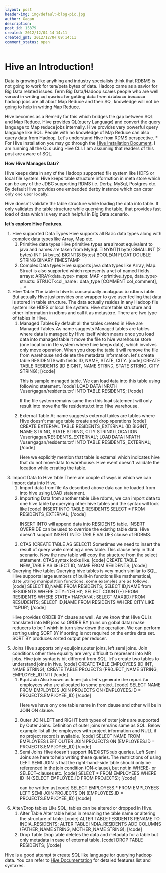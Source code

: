 ```yaml
---
layout: post
header-img: img/default-blog-pic.jpg
author: Gagan
description: 
post_id: 15379
created: 2012/12/04 14:14:11
created_gmt: 2012/12/04 09:14:11
comment_status: open
---
```


# Hive an Introduction!

<p>Data is growing like anything and industry specialists think that RDBMS is not going to work for tera/peta bytes of data. Hadoop came as a savior for Big Data related issues. Term Big Data/Hadoop scares people who are well versed in writing sql queries for getting data from database because hadoop jobs are all about Map Reduce and their SQL knowledge will not be going to help in writing Map Reduce.</p>
<p>Hive becomes as a Remedy for this which bridges the gap between SQL and Map Reduce. Hive provides QL(query Language) and convert the query language to Map reduce jobs internally. Hive provides very powerful query language like SQL. People with no knowledge of Map Reduce can also query data from Hadoop. Let's understand Hive from RDMS perspective.
<!--more-->
* For Hive Installation you may go through the <a href="https://cwiki.apache.org/confluence/display/Hive/Home">Hive Installation Document</a>. I am running all the QLs using Hive CLI. I am assuming that readers of this post are aware of SQL.</p>
<p><strong> How Hive Manages Data?</strong></p>
<p>Hive keeps data in any of the Hadoop supported file system like HDFS or local file system. Hive keeps table structure information in meta store which can be any of the JDBC supporting RDMS i.e. Derby, MySql, Postgres etc. By default Hive provides one embedded derby instance which can cater only one user locally.</p>
<p>Hive doesn't validate the table structure while loading the data into table. It only validates the table structure while querying the table, that provides fast load of data which is very much helpful in Big Data scenario.</p>
<p><strong>let's explore Hive Features.</strong>
<ol>
    <li>Hive supported Data Types
Hive supports all Basic data types along with complex data types like Array, Map etc.
<ol>
    <li>Primitive data types
Hive primitive types are almost equivalent to java and names are taken from MySql.
TINYINT(1 byte)
SMALLINT (2 bytes)
INT (4 bytes)
BIGINT(8 Bytes)
BOOLEAN
FLOAT
DOUBLE
STRING
BINARY
TIMESTAMP</li>
    <li>Complex Data types
Hive supports java data types like Array, Map. Struct is also supported which represents a set of named fields.
arrays: ARRAY&lt;data_type&gt;
maps: MAP &lt;primitive_type, data_type&gt;
structs: STRUCT&lt;col_name : data_type [COMMENT col_comment], ...&gt;</li>
</ol>
</li>
    <li>Hive Table
The table in hive is conceptually analogous to rdbms table. But actually Hive just provides one wrapper to give user feeling that data is stored in table structure. The data actually resides in any Hadoop file system like HDFS or local file system. Hive store table structure and other information in rdbms and call it as metastore.
There are two type of tables in Hive.
<ol>
    <li>Managed Tables
By default all the tables created in Hive are Managed Tables. As name suggests Managed tables are tables where data is managed by Hive itself which means once you load data into managed table it move the file to hive warehouse store (one location in file system where hive keeps data), which involves only move operation. When you drop the table it will remove the file from warehouse and delete the metadata information.
let's create table RESIDENTS with fields ID, NAME, STATE, CITY.
[code]
CREATE TABLE RESIDENTS (ID BIGINT, NAME STRING, STATE STRING, CITY STRING);
[/code]</p>
<p>This is sample managed table. We can load data into this table using following statement.
[code]
LOAD DATA INPATH '/user/gagan/residents.txt' INTO TABLE RESIDENTS;
[/code]</p>
<p>If the file system remains same then this load statement will only result into move the file residents.txt into Hive warehouse.</li>
    <li>External Table
As name suggests external tables are tables where Hive doesn't manage table create and drop operations
[code]
CREATE EXTERNAL TABLE RESIDENTS_EXTERNAL (ID BIGINT, NAME STRING, STATE STRING, CITY STRING)
LOCATION '/user/gagan/RESIDENTS_EXTERNAL';
LOAD DATA INPATH '/user/gagan/residents.txt' INTO TABLE RESIDENTS_EXTERNAL;
[/code]</p>
<p>Here we explicitly mention that table is external which indicates hive that do not move data to warehouse. Hive event doesn't validate the location while creating the table.</li>
</ol>
</li>
    <li>Import Data to Hive table
There are couple of ways in which we can import data into Hive.
<ol>
    <li>Import data from file
As described above data can be loaded from into hive using LOAD statement.</li>
    <li>Importing Data from another table
Like rdbms, we can import data to one hive table by querying other hive tables and the syntax will look like
[code]
INSERT INTO TABLE RESIDENTS
SELECT *
FROM RESIDENTS_EXTERNAL;
[/code]</p>
<p>INSERT INTO will append data into RESIDENTS table. INSERT OVERRIDE can be used to override the existing table data. Hive doesn't support INSERT INTO TABLE VALUES clause of RDBMS.</li>
    <li>CTAS (CREATE TABLE AS SELECT)
Sometimes we need to insert the result of query while creating a new table. This clause help in that scenario. Now the new table will copy the structure from the select statement. CTAS syntax looks like.
[code]
CREATE TABLE NEW_TABLE
AS
SELECT ID, NAME
FROM RESIDENTS;
[/code]</li>
</ol>
</li>
    <li>Querying Hive tables
Querying hive tables is very much similar to SQL. Hive supports large numbers of built-in functions like mathematical, date ,string manipulation functions. some examples are as follows.
[code]
SELECT ID,NAME FROM RESIDENTS;
SELECT ID,NAME from RESIDENTS WHERE CITY='DELHI';
SELECT COUNT(*) FROM RESIDENTS WHERE STATE='HARYANA';
SELECT MAX(ID) FROM RESUDENTS;
SELECT ID,NAME FROM RESIDENTS WHERE CITY LIKE '%PUR';
[/code]</p>
<p>Hive provides ORDER BY clause as well. As we know that Hive QL is translated into MR jobs so ORDER BY (runs on global data) make reducers to be 1 which in turn slow down the operation. We can perform sorting using SORT BY if sorting is not required on the entire data set. SORT BY produces sorted output per reducer.</li>
    <li>Joins
Hive supports only equijoins,outer joins, left semi joins. Join conditions other then equality are very difficult to represent into MR jobs. Hive join syntax is bit different from SQL.
let's create two tables to understand joins in hive.
[code]
CREATE TABLE EMPLOYEES (ID INT, NAME STRING);
CREATE TABLE PROJECTS (PROJECT_NAME STRING, EMPLOYEE_ID INT)
[/code]
<ol>
    <li>Equi Join
Also known as Inner join. let's generate the report for employees who are allocated to some project.
[code]
SELECT NAME
FROM EMPLOYEES
JOIN PROJECTS ON (EMPLOYEES.ID = PROJECTS.EMPLOYEE_ID)
[/code]</p>
<p>Here we have only one table name in from clause and other will be in JOIN ON clause.</li>
    <li>Outer JOIN
LEFT and RIGHT both types of outer joins are supported by Outer Joins. Definition of outer joins remains same as SQL. Below example list all the employees with project information and NULL if no project record is available.
[code]
SELECT NAME
FROM EMPLOYEES
LEFT OUTER JOIN PROJECTS ON (EMPLOYEES.ID = PROJECTS.EMPLOYEE_ID)
[/code]</li>
    <li>Semi Joins
Hive doesn't support IN/EXISTS sub queries. Left Semi Joins are here to help writing these queries. The restrictions of using LEFT SEMI JOIN is that the right-hand-side table should only be referenced in the join condition (ON-clause), but not in WHERE- or SELECT-clauses etc.
[code]
SELECT *
FROM EMPLOYEES
WHERE ID IN (SELECT EMPLOYEE_ID FROM PROJECTS);
[/code]</p>
<p>can be written as
[code]
SELECT EMPLOYESS.*
FROM EMPLOYEES
LEFT SEMI JOIN PROJECTS ON (EMPLOYEES.ID =  PROJECTS.EMPLOYEE_ID)
[/code]</li>
</ol>
</li>
    <li>Alter/Drop tables
Like SQL, tables can be altered or dropped in Hive.
<ol>
    <li>Alter Table
Alter table helps in renaming the table name or altering the structure of table.
[code]
ALTER TABLE RESIDENTS RENAME TO INDIA_RESIDENTS;
ALTER TABLE INDIA_RESIDENTS ADD COLUMNS (FATHER_NAME STRING, MOTHER_NAME STRING);
[/code]</li>
    <li>Drop Table
Drop table deletes the data and metadata for a table but only metadata in case of external table.
[code]
DROP TABLE RESIDENTS;
[/code]</li>
</ol>
</li>
</ol>
Hive is a good attempt to create SQL like language for querying hadoop data. You can refer to <a href="https://cwiki.apache.org/Hive/tutorial.html">Hive Documentation</a> for detailed features list and syntaxes.</p>